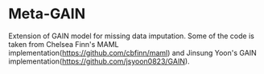 # Meta-GAIN
Extension of GAIN model for missing data imputation.
Some of the code is taken from Chelsea Finn's MAML implementation(https://github.com/cbfinn/maml) and Jinsung Yoon's GAIN implementation(https://github.com/jsyoon0823/GAIN).
